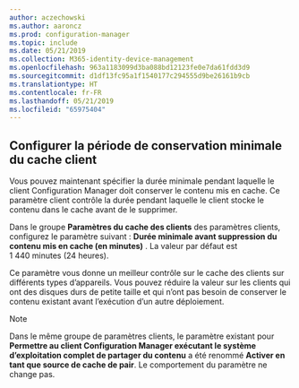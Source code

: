 ```yaml
---
author: aczechowski
ms.author: aaroncz
ms.prod: configuration-manager
ms.topic: include
ms.date: 05/21/2019
ms.collection: M365-identity-device-management
ms.openlocfilehash: 963a1183099d3ba088bd12123fe0e7da61fdd3d9
ms.sourcegitcommit: d1df13fc95a1f1540177c294555d9be26161b9cb
ms.translationtype: HT
ms.contentlocale: fr-FR
ms.lasthandoff: 05/21/2019
ms.locfileid: "65975404"
---
```

## <a name="bkmk_cache"></a> Configurer la période de conservation minimale du cache client

<!--4485509-->

Vous pouvez maintenant spécifier la durée minimale pendant laquelle le client Configuration Manager doit conserver le contenu mis en cache. Ce paramètre client contrôle la durée pendant laquelle le client stocke le contenu dans le cache avant de le supprimer.

Dans le groupe **Paramètres du cache des clients** des paramètres clients, configurez le paramètre suivant : **Durée minimale avant suppression du contenu mis en cache (en minutes)** . La valeur par défaut est 1 440 minutes (24 heures).

Ce paramètre vous donne un meilleur contrôle sur le cache des clients sur différents types d’appareils. Vous pouvez réduire la valeur sur les clients qui ont des disques durs de petite taille et qui n’ont pas besoin de conserver le contenu existant avant l’exécution d’un autre déploiement.

> [!Note]  
> Dans le même groupe de paramètres clients, le paramètre existant pour **Permettre au client Configuration Manager exécutant le système d’exploitation complet de partager du contenu** a été renommé **Activer en tant que source de cache de pair**. Le comportement du paramètre ne change pas.  
